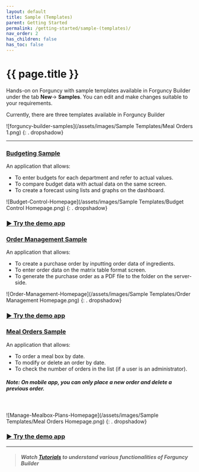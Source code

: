 ```yaml
---
layout: default
title: Sample (Templates)
parent: Getting Started
permalink: /getting-started/sample-(templates)/
nav_order: 2
has_children: false
has_toc: false
---
```


# {{ page.title }}

Hands-on on Forguncy with sample templates available in Forguncy Builder under the tab **New**-> **Samples**. You can edit and make changes suitable to your requirements.

Currently, there are three templates available in Forguncy Builder
<!--
[Budgeting](#Budgeting Sample)
 [Order Management](#Order Management Sample)
[Meal Orders](#Meal Orders Sample)
-->

![forguncy-builder-samples](/assets/images/Sample Templates/Meal Orders 1.png)
{: . dropshadow}

<!--
### Try these demo applications developed with Forguncy [**here**](https://www.forguncy.net/demo-apps).
-->
---

### [Budgeting Sample](https://apps.forguncy.net/budget-control/)

An application that allows: 
- To enter budgets for each department and refer to actual values. 
- To compare budget data with actual data on the same screen. 
- To create a forecast using lists and graphs on the dashboard.

![Budget-Control-Homepage](/assets/images/Sample Templates/Budget Control Homepage.png) 
{: . dropshadow}

### [► Try the demo app](https://apps.forguncy.net/budget-control/)

### [Order Management Sample](https://apps.forguncy.net/order-management/)

An application that allows: 
- To  create a purchase order by inputting order data of ingredients. 
- To enter order data on the matrix table format screen. 
- To generate the purchase order as a PDF file to the folder on the server-side.

![Order-Management-Homepage](/assets/images/Sample Templates/Order Management Homepage.png)
{: . dropshadow}

### [► Try the demo app](https://apps.forguncy.net/order-management/)

### [Meal Orders Sample](https://apps.forguncy.net/meal-orders/)

An application that allows: 
- To order a meal box by date.
- To modify or delete an order by date. 
- To check the number of orders in the list (if a user is an administrator).

##### Note: On mobile app, you can only place a new order and delete a previous order.
<br/> 

![Manage-Mealbox-Plans-Homepage](/assets/images/Sample Templates/Meal Orders Homepage.png)
{: . dropshadow}

### [► Try the demo app](https://apps.forguncy.net/meal-orders/)

---

<!--
- Open **Forguncy Builder** and go to the **Samples** section.
- Open **Meal Orders** template/sample project.
- It contains various pre-designed tables, pages (for web and mobile), and master pages. You can edit and make changes make changes suitable to your requirements.
- Go to **Debug** tab and click on **Start**.
- You will be redirected to the **Manage Mealbox Plans** application on localhost. 
- Sign in with default credentials: <br/>
    Default User Name   : *Administrator*<br/>
    Default Password    : *123456*
- The **Orders** tab shows order meal details. You can perform operations like- placing an order, modifying or deleting an order.
- The **History** tab shows all meal order records for the specified date. You can export records in an Excel file. 
- The **Manage** tab allows viewing **All Orders Status** and **Monthly Settlements**. By default, it shows current date orders. Set a date to manage past orders.
- The **Help** tab redirects to the help section which is the **Homepage** as well. It shows an overview of the application and brief information on the various functionalities. 
- After getting the idea of application functionalities, go to **Forguncy Builder** and make changes suitable to your requirements.     
-->

> ##### Watch [**Tutorials**](http://localhost:4000/getting-started/tutorials/#tutorials) to understand various functionalities of **Forguncy Builder**